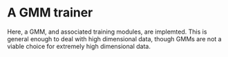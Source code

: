 # A GMM trainer

Here, a GMM, and associated training modules, are implemted. This is general enough to deal with high dimensional data, though GMMs are not a viable choice for extremely high dimensional data.
